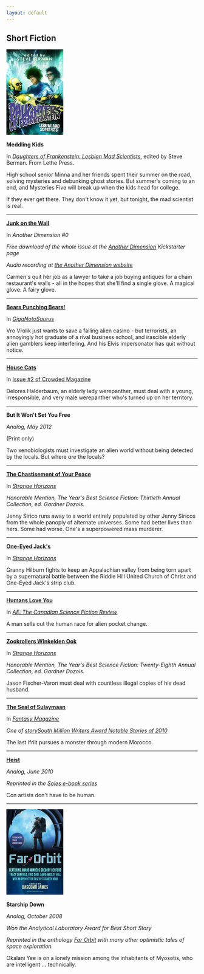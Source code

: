 ```yaml
---
layout: default
---
```


Short Fiction
-------------
[<img src="/images/Daughters_of_Frankenstein_cover_small.jpg" class="cover-thumbnail" />](http://www.amazon.com/Daughters-Frankenstein-Lesbian-Mad-Scientists-ebook/dp/B012Y9G6H0)

**Meddling Kids**

In [*Daughters of Frankenstein: Lesbian Mad Scientists*](http://www.amazon.com/Daughters-Frankenstein-Lesbian-Mad-Scientists-ebook/dp/B012Y9G6H0), edited by Steve Berman.  From Lethe Press.

High school senior Minna and her friends spent their summer on the road, solving mysteries and debunking ghost stories.  But summer's coming to an end, and Mysteries Five will break up when the kids head for college.

If they ever get there. They don't know it yet, but tonight, the mad scientist is real.

* * *

[**Junk on the Wall**](https://www.kickstarter.com/projects/angelmccoy/another-dimension-magazine)

In *Another Dimension #0*

*Free download of the whole issue at the 
[Another Dimension](https://www.kickstarter.com/projects/angelmccoy/another-dimension-magazine) Kickstarter page*

*Audio recording at [the Another Dimension website](http://anotherdimensionmag.com/canfield_junk/)*

Carmen's quit her job as a lawyer to take a job buying antiques for a chain restaurant's walls - all in the hopes that she'll find a single glove.
A magical glove. A fairy glove.

* * *

[**Bears Punching Bears!**](http://giganotosaurus.org/2015/03/01/bears-punching-bears/)

In [*GigaNotoSaurus*](http://giganotosaurus.org/2015/03/01/bears-punching-bears/)

Vro Vrolik just wants to save a failing alien casino - but terrorists, an annoyingly hot graduate of a rival business school, and irascible elderly alien gamblers keep interfering.  And his Elvis impersonator has quit without notice.

* * *

[**House Cats**](http://www.crowdedmagazine.com/subscribe.php)

In [Issue #2 of Crowded Magazine](http://www.crowdedmagazine.com/subscribe.php)

Delores Halderbaum, an elderly lady werepanther, must deal with a young, irresponsible, and very male werepanther who's turned up on her territory.

* * *

**But It Won't Set You Free**

*Analog, May 2012*

(Print only)

Two xenobiologists must investigate an alien world without being detected by the locals.  But where *are* the locals?

* * *

[**The Chastisement of Your Peace**](http://www.strangehorizons.com/2012/20120130/chastisement-f.shtml)

In [*Strange Horizons*](http://www.strangehorizons.com/2012/20120130/chastisement-f.shtml)

*Honorable Mention, <cite>The Year's Best Science Fiction: Thirtieth Annual Collection</cite>, ed. Gardner Dozois.*

Jenny Sirico runs away to a world entirely populated by other Jenny Siricos from the whole panoply of alternate universes.  Some had better lives than hers.  Some had worse.  One's a superpowered mass murderer.

* * * 

[**One-Eyed Jack's**](http://www.strangehorizons.com/2011/20110704/jacks-f.shtml)

In [*Strange Horizons*](http://www.strangehorizons.com/2011/20110704/jacks-f.shtml)

Granny Hilburn fights to keep an Appalachian valley from being torn apart by a supernatural battle between the Riddle Hill United Church of Christ and One-Eyed Jack's strip club.

* * *

[**Humans Love You**](http://aescifi.com/index.php/fiction/35-short-stories/636-humans-love-you)

In [*AE: The Canadian Science Fiction Review*](http://aescifi.com/index.php/fiction/35-short-stories/636-humans-love-you)

A man sells out the human race for alien pocket change.

* * *

[**Zookrollers Winkelden Ook**](http://www.strangehorizons.com/2010/20101213/zookrollers-f.shtml)

In [*Strange Horizons*](http://www.strangehorizons.com/2010/20101213/zookrollers-f.shtml)

*Honorable Mention, <cite>The Year's Best Science Fiction: Twenty-Eighth Annual Collection</cite>, ed. Gardner Dozois.*

Jason Fischer-Varon must deal with countless illegal copies of his dead husband.

* * *

[**The Seal of Sulaymaan**](http://www.fantasy-magazine.com/fiction/the-seal-of-sulaymaan/)

In [*Fantasy Magazine*](http://www.fantasy-magazine.com/fiction/the-seal-of-sulaymaan/)

*One of [storySouth Million Writers Award Notable Stories of 2010](http://www.storysouth.com/millionwriters/millionwritersnotable_2010.html)*

The last ifriit pursues a monster through modern Morocco.

* * *

**[Heist](http://www.amazon.com/Heist-short-story-Series-Stories-ebook/dp/B00KSTH9LG)**

*<cite>Analog</cite>, June 2010*

*Reprinted in the [Soles e-book series](http://www.amazon.com/Heist-short-story-Series-Stories-ebook/dp/B00KSTH9LG)*

Con artists don't have to be human.

* * *

[<img src="/images/far_orbit_new_cover_small.jpg" class="cover-thumbnail" />](http://www.amazon.com/Far-Orbit-Speculative-Space-Adventures-ebook/dp/B00JSKGR6Y/ref=sr_1_1?s=digital-text&ie=UTF8&qid=1416350271&sr=1-1&keywords=far+orbit)

**Starship Down**

*<cite>Analog</cite>, October 2008*

*Won the Analytical Laboratory Award for Best Short Story*

*Reprinted in the anthology [Far Orbit](http://www.amazon.com/Far-Orbit-Speculative-Space-Adventures-ebook/dp/B00JSKGR6Y/ref=sr_1_1?s=digital-text&ie=UTF8&qid=1416350271&sr=1-1&keywords=far+orbit) with many other optimistic tales of space exploration.*

Okalani Yee is on a lonely mission among the inhabitants of Myosotis, who are intelligent ... technically.
